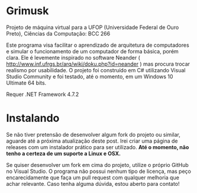 # Grimusk

Projeto de máquina virtual para a UFOP (Universidade Federal de Ouro Preto), Ciências da Computação: BCC 266

Este programa visa facilitar o aprendizado de arquitetura de computadores e simular o funcionamento de um computador de forma básica, porém clara.
Ele é levemente inspirado no software Neander ( http://www.inf.ufrgs.br/arq/wiki/doku.php?id=neander ) mas procura trocar realismo por usabilidade.
O projeto foi construído em C# utilizando Visual Studio Community e foi testado, até o momento, em um Windows 10 Ultimate 64 bits.

Requer .NET Framework 4.7.2

# Instalando

Se não tiver pretensão de desenvolver algum fork do projeto ou similar, aguarde até a próxima atualização deste post. Irei criar uma página
de releases com um instalador prático para ser utilizado. **Até o momento, não tenho a certeza de um suporte a Linux e OSX.**

Se quiser desenvolver um fork em cima do projeto, utilize o próprio GitHub no Visual Studio. O programa não possui nenhum tipo de licença,
mas peço encarecidamente que faça um pull request com qualquer melhoria que achar relevante. Caso tenha alguma dúvida, estou aberto para contato!
